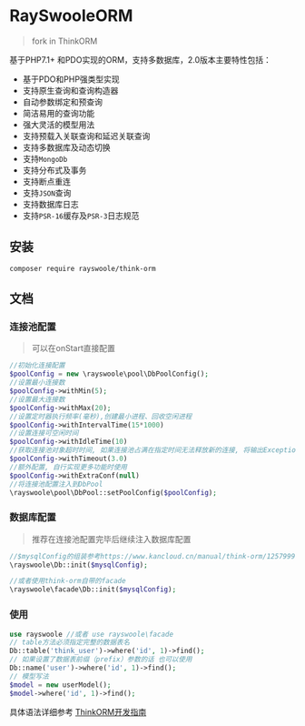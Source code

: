 # RaySwooleORM
> fork in ThinkORM

基于PHP7.1+ 和PDO实现的ORM，支持多数据库，2.0版本主要特性包括：

* 基于PDO和PHP强类型实现
* 支持原生查询和查询构造器
* 自动参数绑定和预查询
* 简洁易用的查询功能
* 强大灵活的模型用法
* 支持预载入关联查询和延迟关联查询
* 支持多数据库及动态切换
* 支持`MongoDb`
* 支持分布式及事务
* 支持断点重连
* 支持`JSON`查询
* 支持数据库日志
* 支持`PSR-16`缓存及`PSR-3`日志规范


## 安装
~~~
composer require rayswoole/think-orm
~~~

## 文档

### 连接池配置
> 可以在onStart直接配置

```php
//初始化连接配置
$poolConfig = new \rayswoole\pool\DbPoolConfig();
//设置最小连接数
$poolConfig->withMin(5);
//设置最大连接数
$poolConfig->withMax(20);
//设置定时器执行频率(毫秒),创建最小进程、回收空闲进程
$poolConfig->withIntervalTime(15*1000)
//设置连接可空闲时间
$poolConfig->withIdleTime(10)
//获取连接池对象超时时间, 如果连接池占满在指定时间无法释放新的连接, 将输出Exception, 需要自行捕获
$poolConfig->withTimeout(3.0)
//额外配置, 自行实现更多功能时使用
$poolConfig->withExtraConf(null)
//将连接池配置注入到DbPool
\rayswoole\pool\DbPool::setPoolConfig($poolConfig);
```

### 数据库配置
> 推荐在连接池配置完毕后继续注入数据库配置
```php
//$mysqlConfig的组装参考https://www.kancloud.cn/manual/think-orm/1257999
\rayswoole\Db::init($mysqlConfig);

//或者使用think-orm自带的facade
\rayswoole\facade\Db::init($mysqlConfig);
```

### 使用
```php
use rayswoole //或者 use rayswoole\facade
// table方法必须指定完整的数据表名
Db::table('think_user')->where('id', 1)->find();
// 如果设置了数据表前缀（prefix）参数的话 也可以使用
Db::name('user')->where('id', 1)->find();
// 模型写法
$model = new userModel();
$model->where('id', 1)->find();
```
具体语法详细参考 [ThinkORM开发指南](https://www.kancloud.cn/manual/think-orm/content)


